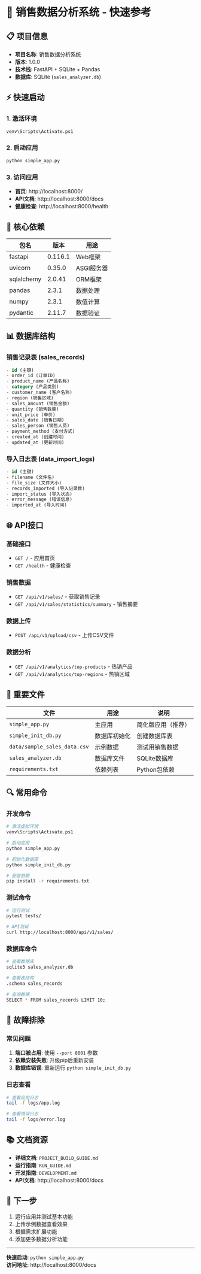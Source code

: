 # 🚀 销售数据分析系统 - 快速参考

## 📋 项目信息
- **项目名称**: 销售数据分析系统
- **版本**: 1.0.0
- **技术栈**: FastAPI + SQLite + Pandas
- **数据库**: SQLite (`sales_analyzer.db`)

## ⚡ 快速启动

### 1. 激活环境
```bash
venv\Scripts\Activate.ps1
```

### 2. 启动应用
```bash
python simple_app.py
```

### 3. 访问应用
- **首页**: http://localhost:8000/
- **API文档**: http://localhost:8000/docs
- **健康检查**: http://localhost:8000/health

## 🔧 核心依赖

| 包名 | 版本 | 用途 |
|------|------|------|
| fastapi | 0.116.1 | Web框架 |
| uvicorn | 0.35.0 | ASGI服务器 |
| sqlalchemy | 2.0.41 | ORM框架 |
| pandas | 2.3.1 | 数据处理 |
| numpy | 2.3.1 | 数值计算 |
| pydantic | 2.11.7 | 数据验证 |

## 📊 数据库结构

### 销售记录表 (sales_records)
```sql
- id (主键)
- order_id (订单ID)
- product_name (产品名称)
- category (产品类别)
- customer_name (客户名称)
- region (销售区域)
- sales_amount (销售金额)
- quantity (销售数量)
- unit_price (单价)
- sales_date (销售日期)
- sales_person (销售人员)
- payment_method (支付方式)
- created_at (创建时间)
- updated_at (更新时间)
```

### 导入日志表 (data_import_logs)
```sql
- id (主键)
- filename (文件名)
- file_size (文件大小)
- records_imported (导入记录数)
- import_status (导入状态)
- error_message (错误信息)
- imported_at (导入时间)
```

## 🌐 API接口

### 基础接口
- `GET /` - 应用首页
- `GET /health` - 健康检查

### 销售数据
- `GET /api/v1/sales/` - 获取销售记录
- `GET /api/v1/sales/statistics/summary` - 销售摘要

### 数据上传
- `POST /api/v1/upload/csv` - 上传CSV文件

### 数据分析
- `GET /api/v1/analytics/top-products` - 热销产品
- `GET /api/v1/analytics/top-regions` - 热销区域

## 📁 重要文件

| 文件 | 用途 | 说明 |
|------|------|------|
| `simple_app.py` | 主应用 | 简化版应用（推荐） |
| `simple_init_db.py` | 数据库初始化 | 创建数据库表 |
| `data/sample_sales_data.csv` | 示例数据 | 测试用销售数据 |
| `sales_analyzer.db` | 数据库文件 | SQLite数据库 |
| `requirements.txt` | 依赖列表 | Python包依赖 |

## 🔍 常用命令

### 开发命令
```bash
# 激活虚拟环境
venv\Scripts\Activate.ps1

# 启动应用
python simple_app.py

# 初始化数据库
python simple_init_db.py

# 安装依赖
pip install -r requirements.txt
```

### 测试命令
```bash
# 运行测试
pytest tests/

# API测试
curl http://localhost:8000/api/v1/sales/
```

### 数据库命令
```bash
# 查看数据库
sqlite3 sales_analyzer.db

# 查看表结构
.schema sales_records

# 查询数据
SELECT * FROM sales_records LIMIT 10;
```

## 🚨 故障排除

### 常见问题
1. **端口被占用**: 使用 `--port 8001` 参数
2. **依赖安装失败**: 升级pip后重新安装
3. **数据库错误**: 重新运行 `python simple_init_db.py`

### 日志查看
```bash
# 查看应用日志
tail -f logs/app.log

# 查看错误日志
tail -f logs/error.log
```

## 📚 文档资源

- **详细文档**: `PROJECT_BUILD_GUIDE.md`
- **运行指南**: `RUN_GUIDE.md`
- **开发指南**: `DEVELOPMENT.md`
- **API文档**: http://localhost:8000/docs

## 🎯 下一步

1. 运行应用并测试基本功能
2. 上传示例数据查看效果
3. 根据需求扩展功能
4. 添加更多数据分析功能

---

**快速启动**: `python simple_app.py`  
**访问地址**: http://localhost:8000/docs 